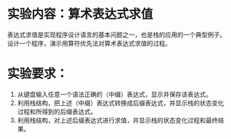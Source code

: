 # 实验内容：算术表达式求值

表达式求值是实现程序设计语言的基本问题之一，也是栈的应用的一个典型例子。设计一个程序，演示用算符优先法对算术表达式求值的过程。

# 实验要求：

1. 从键盘输入任意一个语法正确的（中缀）表达式，显示并保存该表达式。
2. 利用栈结构，把上述（中缀）表达式转换成后缀表达式，并显示栈的状态变化过程和所得到的后缀表达式。
3. 利用栈结构，对上述后缀表达式进行求值，并显示栈的状态变化过程和最终结果。